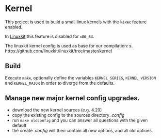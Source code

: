 # Kernel

This project is used to build a small linux kernels with the `kexec` feature enabled.

In [Linuxkit](https://github.com/linuxkit/linuxkit) this feature is disabled for `x86_64`.

The linuxkit kernel config is used as base for our compilation: s. https://github.com/linuxkit/linuxkit/tree/master/kernel

## Build

Execute `make`, optionally define the variables `KERNEL_SERIES`, `KERNEL_VERSION` and `KERNEL_MAJOR` in order to diverge from the defaults.

## Manage new major kernel config upgrades.

- download the new kernel sources (e.g. 4.20)
- copy the existing config to the sources directory *.config*
- run `make oldconfig` and you can answer all questions with the given default
- the create *.config* will then contain all new options, and all old options.
